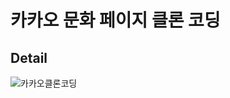 # 카카오 문화 페이지 클론 코딩

## Detail

![카카오클론코딩](https://github.com/Juice-Han/kakao_clone_coding/assets/107741495/19653ecd-edd5-48dc-890d-bf9774a67dcc)
